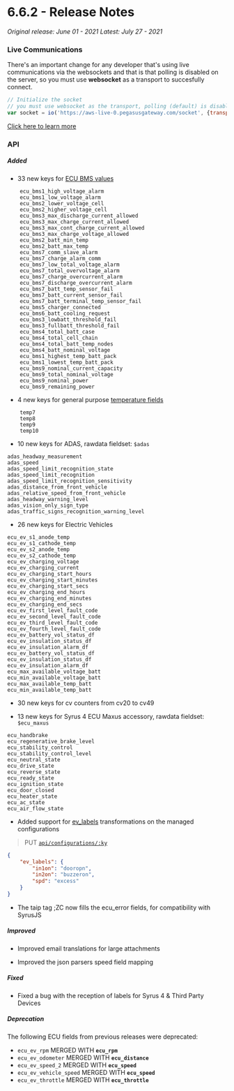 # 6.6.2 - Release Notes
*Original release: June 01 - 2021*
*Latest: July 27 - 2021*

### Live Communications

There's an important change for any developer that's using live communications via the websockets and that is that polling is disabled on the server, so you must use **websocket** as a transport to succesfully connect.

```js
// Initialize the socket
// you must use websocket as the transport, polling (default) is disabled
var socket = io('https://aws-live-0.pegasusgateway.com/socket', {transports: ['websocket']})
```

[Click here to learn more](http://docs.pegasusgateway.com/?javascript#live-communications)

### API

##### Added

- 33 new keys for [ECU BMS values](https://docs.pegasusgateway.com/#master-fields-list)

```
    ecu_bms1_high_voltage_alarm
    ecu_bms1_low_voltage_alarm
    ecu_bms2_lower_voltage_cell
    ecu_bms2_higher_voltage_cell
    ecu_bms3_max_discharge_current_allowed
    ecu_bms3_max_charge_current_allowed
    ecu_bms3_max_cont_charge_current_allowed
    ecu_bms3_max_charge_voltage_allowed
    ecu_bms2_batt_min_temp
    ecu_bms2_batt_max_temp
    ecu_bms7_comm_slave_alarm
    ecu_bms7_charge_alarm_comm
    ecu_bms7_low_total_voltage_alarm
    ecu_bms7_total_overvoltage_alarm
    ecu_bms7_charge_overcurrent_alarm
    ecu_bms7_discharge_overcurrent_alarm
    ecu_bms7_batt_temp_sensor_fail
    ecu_bms7_batt_current_sensor_fail
    ecu_bms7_batt_terminal_temp_sensor_fail
    ecu_bms5_charger_connected
    ecu_bms6_batt_cooling_request
    ecu_bms3_lowbatt_threshold_fail
    ecu_bms3_fullbatt_threshold_fail
    ecu_bms4_total_batt_case
    ecu_bms4_total_cell_chain
    ecu_bms4_total_batt_temp_nodes
    ecu_bms4_batt_nominal_voltage
    ecu_bms1_highest_temp_batt_pack
    ecu_bms1_lowest_temp_batt_pack
    ecu_bms9_nominal_current_capacity
    ecu_bms9_total_nominal_voltage
    ecu_bms9_nominal_power
    ecu_bms9_remaining_power
```

- 4 new keys for general purpose [temperature fields](https://docs.pegasusgateway.com/#master-fields-list)

```
    temp7
    temp8
    temp9
    temp10
```

- 10 new keys for ADAS, rawdata fieldset: `$adas`

```
adas_headway_measurement
adas_speed
adas_speed_limit_recognition_state
adas_speed_limit_recognition
adas_speed_limit_recognition_sensitivity
adas_distance_from_front_vehicle
adas_relative_speed_from_front_vehicle
adas_headway_warning_level
adas_vision_only_sign_type
adas_traffic_signs_recognition_warning_level
```

- 26 new keys for Electric Vehicles

```
ecu_ev_s1_anode_temp
ecu_ev_s1_cathode_temp
ecu_ev_s2_anode_temp
ecu_ev_s2_cathode_temp
ecu_ev_charging_voltage
ecu_ev_charging_current
ecu_ev_charging_start_hours
ecu_ev_charging_start_minutes
ecu_ev_charging_start_secs
ecu_ev_charging_end_hours
ecu_ev_charging_end_minutes
ecu_ev_charging_end_secs
ecu_ev_first_level_fault_code
ecu_ev_second_level_fault_code
ecu_ev_third_level_fault_code
ecu_ev_fourth_level_fault_code
ecu_ev_battery_vol_status_df
ecu_ev_insulation_status_df
ecu_ev_insulation_alarm_df
ecu_ev_battery_vol_status_df
ecu_ev_insulation_status_df
ecu_ev_insulation_alarm_df
ecu_max_available_voltage_batt
ecu_min_available_voltage_batt
ecu_max_available_temp_batt
ecu_min_available_temp_batt
```

- 30 new keys for cv counters from cv20 to cv49

- 13 new keys for Syrus 4 ECU Maxus accessory, rawdata fieldset: `$ecu_maxus`

```
ecu_handbrake
ecu_regenerative_brake_level
ecu_stability_control
ecu_stability_control_level
ecu_neutral_state
ecu_drive_state
ecu_reverse_state
ecu_ready_state
ecu_ignition_state
ecu_door_closed
ecu_heater_state
ecu_ac_state
ecu_air_flow_state
```


- Added support for [ev_labels](https://docs.pegasusgateway.com/#evlabels) transformations on the managed configurations

> PUT [`api/configurations/:ky`](https://pegasus1.pegasusgateway.com/api/configurations/r021)

```json
{
	"ev_labels": {
		"in1on": "dooropn",
        "in2on": "buzzeron",
        "spd": "excess"
    }
}
```

- The taip tag ;ZC now fills the ecu_error fields, for compatibility with SyrusJS


##### Improved

- Improved email translations for large attachments

- Improved the json parsers speed field mapping

##### Fixed

- Fixed a bug with the reception of labels for Syrus 4 & Third Party Devices

##### Deprecation

The following ECU fields from previous releases were deprecated:

* `ecu_ev_rpm` MERGED WITH **`ecu_rpm`**
* `ecu_ev_odometer` MERGED WITH **`ecu_distance`**
* `ecu_ev_speed_2` MERGED WITH **`ecu_speed`**
* `ecu_ev_vehicle_speed` MERGED WITH **`ecu_speed`**
* `ecu_ev_throttle` MERGED WITH **`ecu_throttle`**

